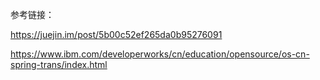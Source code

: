 参考链接：

https://juejin.im/post/5b00c52ef265da0b95276091

https://www.ibm.com/developerworks/cn/education/opensource/os-cn-spring-trans/index.html